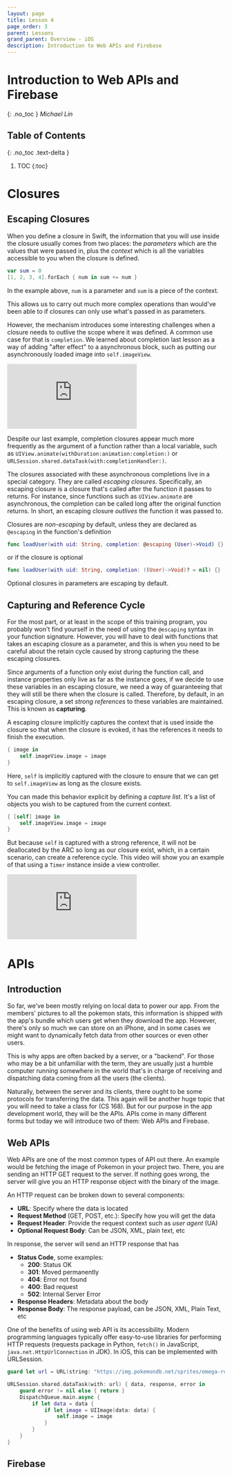 ```yaml
---
layout: page
title: Lesson 4
page_order: 3
parent: Lessons
grand_parent: Overview - iOS
description: Introduction to Web APIs and Firebase
---
```


# Introduction to Web APIs and Firebase
{: .no_toc }
*Michael Lin*

## Table of Contents
{: .no_toc .text-delta }

1. TOC
{:toc}

# Closures

## Escaping Closures

When you define a closure in Swift, the information that you will use inside the closure usually comes from two places: the *parameters* which are the values that were passed in, plus the *context* which is all the variables accessible to you when the closure is defined.

```swift
var sum = 0
[1, 2, 3, 4].forEach { num in sum += num }
```
In the example above, `num` is a parameter and `sum` is a piece of the context.

This allows us to carry out much more complex operations than would've been able to if closures can only use what's passed in as parameters.

However, the mechanism introduces some interesting challenges when a closure needs to outlive the scope where it was defined. A common use case for that is `completion`. We learned about completion last lesson as a way of adding "after effect" to a asynchronous block, such as putting our asynchronously loaded image into `self.imageView`.

<div class="video-wrapper">
<iframe src="https://www.youtube.com/embed/5V90-TzPdqU?start=812" frameborder="0" allow="accelerometer; autoplay; clipboard-write; encrypted-media; gyroscope; picture-in-picture" allowfullscreen></iframe>
</div>

Despite our last example, completion closures appear much more frequently as the argument of a function rather than a local variable, such as `UIView.animate(withDuration:animation:completion:)` or `URLSession.shared.dataTask(with:completionHandler:)`.

The closures associated with these asynchronous completions live in a special category. They are called *escaping closures*. Specifically, an escaping closure is a closure that's called after the function it passes to returns. For instance, since functions such as `UIView.animate` are asynchronous, the completion can be called long after the original function returns. In short, an escaping closure *outlives* the function it was passed to.

Closures are *non-escaping* by default, unless they are declared as `@escaping` in the function's definition
```swift
func loadUser(with uid: String, completion: @escaping (User)->Void) {}
```

or if the closure is optional
```swift
func loadUser(with uid: String, completion: ((User)->Void)? = nil) {}
```

Optional closures in parameters are escaping by default. 

## Capturing and Reference Cycle

For the most part, or at least in the scope of this training program, you probably won't find yourself in the need of using the `@escaping` syntax in your function signature. However, you will have to deal with functions that takes an escaping closure as a parameter, and this is when you need to be careful about the retain cycle caused by strong capturing the these escaping closures.

Since arguments of a function only exist during the function call, and instance properties only live as far as the instance goes, if we decide to use these variables in an escaping closure, we need a way of guaranteeing that they will still be there when the closure is called. Therefore, by default, in an escaping closure, a set *strong references* to these variables are maintained. This is known as **capturing**.

A escaping closure implicitly captures the context that is used inside the closure so that when the closure is evoked, it has the references it needs to finish the execution.

```swift
{ image in
    self.imageView.image = image
}
```
Here, `self` is implicitly captured with the closure to ensure that we can get to `self.imageView` as long as the closure exists.

You can made this behavior explicit by defining a *capture list*. It's a list of objects you wish to be captured from the current context.

```swift
{ [self] image in
    self.imageView.image = image
}
```

But because `self` is captured with a strong reference, it will not be deallocated by the ARC so long as our closure exist, which, in a certain scenario, can create a reference cycle. This video will show you an example of that using a `Timer` instance inside a view controller.

<div class="video-wrapper">
<iframe src="https://www.youtube.com/embed/-T_Kp6-RRDM" frameborder="0" allow="accelerometer; autoplay; clipboard-write; encrypted-media; gyroscope; picture-in-picture" allowfullscreen></iframe>
</div>

# APIs

## Introduction

So far, we've been mostly relying on local data to power our app. From the members' pictures to all the pokemon stats, this information is shipped with the app's bundle which users get when they download the app. However, there's only so much we can store on an iPhone, and in some cases we might want to dynamically fetch data from other sources or even other users.

This is why apps are often backed by a server, or a "backend". For those who may be a bit unfamiliar with the term, they are usually just a humble computer running somewhere in the world that's in charge of receiving and dispatching data coming from all the users (the clients). 

Naturally, between the server and its clients, there ought to be some protocols for transferring the data. This again will be another huge topic that you will need to take a class for (CS 168). But for our purpose in the app development world, they will be the APIs. APIs come in many different forms but today we will introduce two of them: Web APIs and Firebase.

## Web APIs

Web APIs are one of the most common types of API out there. An example would be fetching the image of Pokemon in your project two. There, you are sending an HTTP GET request to the server. If nothing goes wrong, the server will give you an HTTP response object with the binary of the image.

An HTTP request can be broken down to several components:
- **URL**: Specify where the data is located
- **Request Method** (GET, POST, etc.): Specify how you will get the data
- **Request Header**: Provide the request context such as *user agent* (UA)
- **Optional Request Body**: Can be JSON, XML, plain text, etc

In response, the server will send an HTTP response that has
- **Status Code**, some examples:
    - **200**: Status OK
    - **301**: Moved permanently
    - **404**: Error not found
    - **400**: Bad request
    - **502**: Internal Server Error
- **Response Headers**: Metadata about the body
- **Response Body**: The response payload, can be JSON, XML, Plain Text, etc

One of the benefits of using web API is its accessibility. Modern programming languages typically offer easy-to-use libraries for performing HTTP requests (requests package in Python, `fetch()` in JavaScript, `java.net.HttpUrlConnection` in JDK). In iOS, this can be implemented with URLSession.

```swift
guard let url = URL(string: "https://img.pokemondb.net/sprites/omega-ruby-alpha-sapphire/dex/normal/shroomish.png") else { return }

URLSession.shared.dataTask(with: url) { data, response, error in
    guard error != nil else { return }
    DispatchQueue.main.async {
        if let data = data {
            if let image = UIImage(data: data) {
                self.image = image
            }
        }
    }
}
```

## Firebase


